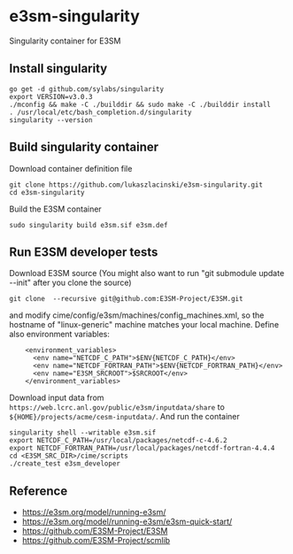 # e3sm-singularity
Singularity container for E3SM

## Install singularity

```
go get -d github.com/sylabs/singularity
export VERSION=v3.0.3
./mconfig && make -C ./builddir && sudo make -C ./builddir install
. /usr/local/etc/bash_completion.d/singularity
singularity --version
```

## Build singularity container
Download container definition file 
```
git clone https://github.com/lukaszlacinski/e3sm-singularity.git
cd e3sm-singularity
```
Build the E3SM container
```
sudo singularity build e3sm.sif e3sm.def
```

## Run E3SM developer tests
Download E3SM source (You might also want to run "git submodule update --init" after you clone the source)
```
git clone  --recursive git@github.com:E3SM-Project/E3SM.git
```
and modify cime/config/e3sm/machines/config_machines.xml, so the hostname of "linux-generic" machine matches your local machine. Define also environment variables:
```
    <environment_variables>
      <env name="NETCDF_C_PATH">$ENV{NETCDF_C_PATH}</env>
      <env name="NETCDF_FORTRAN_PATH">$ENV{NETCDF_FORTRAN_PATH}</env>
      <env name="E3SM_SRCROOT">$SRCROOT</env>
    </environment_variables>
```
Download input data from ```https://web.lcrc.anl.gov/public/e3sm/inputdata/share``` to
```${HOME}/projects/acme/cesm-inputdata/```.
And run the container
```
singularity shell --writable e3sm.sif 
export NETCDF_C_PATH=/usr/local/packages/netcdf-c-4.6.2
export NETCDF_FORTRAN_PATH=/usr/local/packages/netcdf-fortran-4.4.4
cd <E3SM_SRC_DIR>/cime/scripts
./create_test e3sm_developer
```

## Reference

* https://e3sm.org/model/running-e3sm/
* https://e3sm.org/model/running-e3sm/e3sm-quick-start/
* https://github.com/E3SM-Project/E3SM
* https://github.com/E3SM-Project/scmlib

